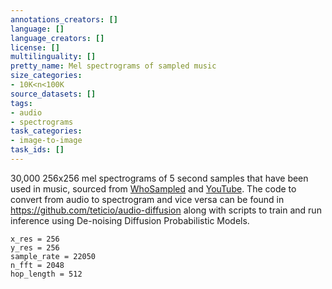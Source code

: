 ```yaml
---
annotations_creators: []
language: []
language_creators: []
license: []
multilinguality: []
pretty_name: Mel spectrograms of sampled music
size_categories:
- 10K<n<100K
source_datasets: []
tags:
- audio
- spectrograms
task_categories:
- image-to-image
task_ids: []
---
```

30,000 256x256 mel spectrograms of 5 second samples that have been used in music, sourced from [WhoSampled](https://whosampled.com) and [YouTube](https://youtube.com). The code to convert from audio to spectrogram and vice versa can be found in https://github.com/teticio/audio-diffusion along with scripts to train and run inference using De-noising Diffusion Probabilistic Models.

```
x_res = 256
y_res = 256
sample_rate = 22050
n_fft = 2048
hop_length = 512
```